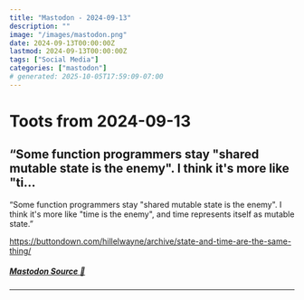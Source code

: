 ```yaml
---
title: "Mastodon - 2024-09-13"
description: ""
image: "/images/mastodon.png"
date: 2024-09-13T00:00:00Z
lastmod: 2024-09-13T00:00:00Z
tags: ["Social Media"]
categories: ["mastodon"]
# generated: 2025-10-05T17:59:09-07:00
---
```


# Toots from 2024-09-13

## “Some function programmers stay "shared mutable state is the enemy". I think it's more like "ti...

“Some function programmers stay "shared mutable state is the enemy". I think it's more like "time is the enemy", and time represents itself as mutable state.”

<https://buttondown.com/hillelwayne/archive/state-and-time-are-the-same-thing/>

##### [Mastodon Source 🐘](https://hachyderm.io/@mweagle/113130166929858101)

---

